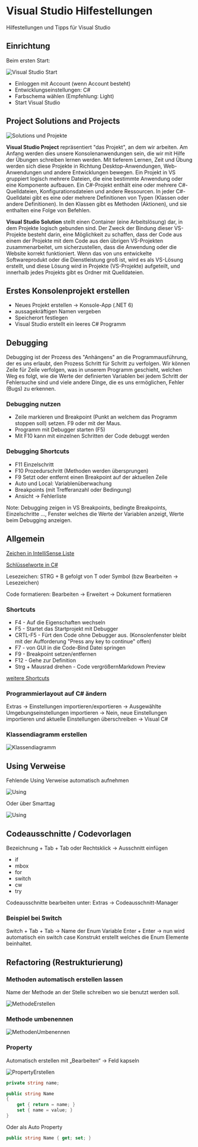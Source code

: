 # Visual Studio Hilfestellungen

Hilfestellungen und Tipps für Visual Studio


<!-- .slide: class="left" -->
## Einrichtung

Beim ersten Start:

![Visual Studio Start](images/visual-studio-start.png)

* Einloggen mit Account (wenn Account besteht)
* Entwicklungseinstellungen: C#
* Farbschema wählen (Empfehlung: Light)
* Start Visual Studio


<!-- .slide: class="left" -->
## Project Solutions and Projects

![Solutions und Projekte](images/VS-solutions-and-projects.png)


<!-- .slide: class="left" -->
**Visual Studio Project** repräsentiert "das Projekt", an dem wir arbeiten. Am Anfang werden dies unsere Konsolenanwendungen sein, die wir mit Hilfe der Übungen schreiben lernen werden. Mit tieferem Lernen, Zeit und Übung werden sich diese Projekte in Richtung Desktop-Anwendungen, Web-Anwendungen und andere Entwicklungen bewegen. 
Ein Projekt in VS gruppiert logisch mehrere Dateien, die eine bestimmte Anwendung oder eine Komponente aufbauen. Ein C#-Projekt enthält eine oder mehrere C#-Quelldateien, Konfigurationsdateien und andere Ressourcen. In jeder C#-Quelldatei gibt es eine oder mehrere Definitionen von Typen (Klassen oder andere Definitionen). In den Klassen gibt es Methoden (Aktionen), und sie enthalten eine Folge von Befehlen.


<!-- .slide: class="left" -->
**Visual Studio Solution** stellt einen Container (eine Arbeitslösung) dar, in dem Projekte logisch gebunden sind. Der Zweck der Bindung dieser VS-Projekte besteht darin, eine Möglichkeit zu schaffen, dass der Code aus einem der Projekte mit dem Code aus den übrigen VS-Projekten zusammenarbeitet, um sicherzustellen, dass die Anwendung oder die Website korrekt funktioniert. Wenn das von uns entwickelte Softwareprodukt oder die Dienstleistung groß ist, wird es als VS-Lösung erstellt, und diese Lösung wird in Projekte (VS-Projekte) aufgeteilt, und innerhalb jedes Projekts gibt es Ordner mit Quelldateien.


<!-- .slide: class="left" -->
## Erstes Konsolenprojekt erstellen

* Neues Projekt erstellen → Konsole-App (.NET 6)
* aussagekräftigen Namen vergeben
* Speicherort festlegen
* Visual Studio erstellt ein leeres C\# Programm


<!-- .slide: class="left" -->
## Debugging

Debugging ist der Prozess des "Anhängens" an die Programmausführung, der es uns erlaubt, den Prozess Schritt für Schritt zu verfolgen. Wir können Zeile für Zeile verfolgen, was in unserem Programm geschieht, welchen Weg es folgt, wie die Werte der definierten Variablen bei jedem Schritt der Fehlersuche sind und viele andere Dinge, die es uns ermöglichen, Fehler (Bugs) zu erkennen.


<!-- .slide: class="left" -->
### Debugging nutzen

* Zeile markieren und Breakpoint (Punkt an welchem das Programm stoppen soll) setzen. F9 oder mit der Maus.
* Programm mit Debugger starten (F5)
* Mit F10 kann mit einzelnen Schritten der Code debuggt werden


<!-- .slide: class="left" -->
### Debugging Shortcuts

* F11 Einzelschritt  
* F10 Prozedurschritt (Methoden werden übersprungen)
* F9 Setzt oder entfernt einen Breakpoint auf der aktuellen Zeile
* Auto und Local: Variablenüberwachung
* Breakpoints (mit Trefferanzahl oder Bedingung)
* Ansicht &rarr; Fehlerliste

Note: Debugging zeigen in VS
Breakpoints, bedingte Breakpoints, Einzelschritte ..., Fenster welches die Werte der Variablen anzeigt, Werte beim Debugging anzeigen.


<!-- .slide: class="left" -->
## Allgemein

[Zeichen in IntelliSense Liste](https://msdn.microsoft.com/de-de/library/y47ychfe.aspx)

[Schlüsselworte in C#](https://docs.microsoft.com/de-de/dotnet/csharp/language-reference/keywords/)

Lesezeichen: STRG + B gefolgt von T oder Symbol (bzw Bearbeiten &rarr; Lesezeichen)

Code formatieren: Bearbeiten &rarr; Erweitert &rarr; Dokument formatieren


<!-- .slide: class="left" -->
### Shortcuts

* F4 - Auf die Eigenschaften wechseln
* F5 - Startet das Startprojekt mit Debugger
* CRTL-F5 - Fürt den Code ohne Debugger aus. (Konsolenfenster bleibt mit der Aufforderung "Press any key to continue" offen)
* F7 - von GUI in die Code-Bind Datei springen
* F9 - Breakpoint setzen/entfernen
* F12 - Gehe zur Definition
* Strg + Mausrad drehen - Code vergrößernMarkdown Preview

[weitere Shortcuts](https://www.dofactory.com/reference/visual-studio-shortcuts)


<!-- .slide: class="left" -->
### Programmierlayout auf C# ändern

Extras &rarr; Einstellungen importieren/exportieren &rarr; Ausgewählte Umgebungseinstellungen importieren &rarr; Nein, neue Einstellungen importieren und aktuelle Einstellungen überschreiben &rarr; Visual C#


<!-- .slide: class="left" -->
### Klassendiagramm erstellen

![Klassendiagramm](images/KlassendiagrammErstellen.png)


<!-- .slide: class="left" -->
## Using Verweise

Fehlende Using Verweise automatisch aufnehmen

![Using](images/Using.png)

Oder über Smarttag

![Using](images/Using2.png)


<!-- .slide: class="left" -->
## Codeausschnitte / Codevorlagen

Bezeichnung + Tab + Tab oder Rechtsklick &rarr; Ausschnitt einfügen
* if
* mbox
* for
* switch
* cw
* try

Codeausschnitte bearbeiten unter: Extras &rarr; Codeausschnitt-Manager

### Beispiel bei Switch

Switch + Tab + Tab &rarr; Name der Enum Variable Enter + Enter &rarr; nun wird automatisch ein switch case Konstrukt erstellt welches die Enum Elemente beinhaltet.


<!-- .slide: class="left" -->
## Refactoring (Restrukturierung)

### Methoden automatisch erstellen lassen

Name der Methode an der Stelle schreiben wo sie benutzt werden soll.

![MethodeErstellen](images\MethodeErstellen.png)


<!-- .slide: class="left" -->
### Methode umbenennen

![MethodenUmbenennen](images\MethodenUmbenennen.png)


<!-- .slide: class="left" -->
### Property

Automatisch erstellen mit „Bearbeiten“ &rarr; Feld kapseln

![PropertyErstellen](images\PropertyErstellen.png)

```csharp []
private string name;

public string Name
{
    get { return = name; }
    set { name = value; }
}
```

Oder als Auto Property

```csharp []
public string Name { get; set; }
```
